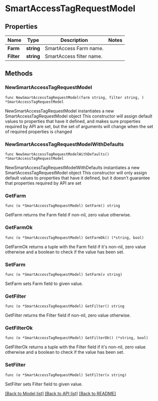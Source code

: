 # SmartAccessTagRequestModel

## Properties

Name | Type | Description | Notes
------------ | ------------- | ------------- | -------------
**Farm** | **string** | SmartAccess Farm name. | 
**Filter** | **string** | SmartAccess filter name. | 

## Methods

### NewSmartAccessTagRequestModel

`func NewSmartAccessTagRequestModel(farm string, filter string, ) *SmartAccessTagRequestModel`

NewSmartAccessTagRequestModel instantiates a new SmartAccessTagRequestModel object
This constructor will assign default values to properties that have it defined,
and makes sure properties required by API are set, but the set of arguments
will change when the set of required properties is changed

### NewSmartAccessTagRequestModelWithDefaults

`func NewSmartAccessTagRequestModelWithDefaults() *SmartAccessTagRequestModel`

NewSmartAccessTagRequestModelWithDefaults instantiates a new SmartAccessTagRequestModel object
This constructor will only assign default values to properties that have it defined,
but it doesn't guarantee that properties required by API are set

### GetFarm

`func (o *SmartAccessTagRequestModel) GetFarm() string`

GetFarm returns the Farm field if non-nil, zero value otherwise.

### GetFarmOk

`func (o *SmartAccessTagRequestModel) GetFarmOk() (*string, bool)`

GetFarmOk returns a tuple with the Farm field if it's non-nil, zero value otherwise
and a boolean to check if the value has been set.

### SetFarm

`func (o *SmartAccessTagRequestModel) SetFarm(v string)`

SetFarm sets Farm field to given value.


### GetFilter

`func (o *SmartAccessTagRequestModel) GetFilter() string`

GetFilter returns the Filter field if non-nil, zero value otherwise.

### GetFilterOk

`func (o *SmartAccessTagRequestModel) GetFilterOk() (*string, bool)`

GetFilterOk returns a tuple with the Filter field if it's non-nil, zero value otherwise
and a boolean to check if the value has been set.

### SetFilter

`func (o *SmartAccessTagRequestModel) SetFilter(v string)`

SetFilter sets Filter field to given value.



[[Back to Model list]](../README.md#documentation-for-models) [[Back to API list]](../README.md#documentation-for-api-endpoints) [[Back to README]](../README.md)


